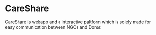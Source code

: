 # CareShare
CareShare is webapp and a interactive paltform which is solely made for easy communication between NGOs and Donar.
